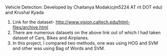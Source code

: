 Vehicle Detection:
Developed by Chaitanya Modak(cjm5224 AT rit DOT edu) and Krushal Kyada

1. Link for the dataset- http://www.vision.caltech.edu/html-files/archive.html
2. There are numerous datasets on the above link out of which I had taken dataset of Cars, Bikes and Airplanes.
3. In this project, I compared two methods, one was using HOG and SVM and other was using Bag of Words and SVM.